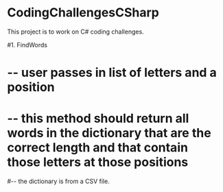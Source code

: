 # CodingChallengesCSharp

This project is to work on C# coding challenges.

#1. FindWords 
#  -- user passes in list of letters and a position
# -- this method should return all words in the dictionary that are the correct length and that contain those letters at those positions
#-- the dictionary is from a CSV file.
   
